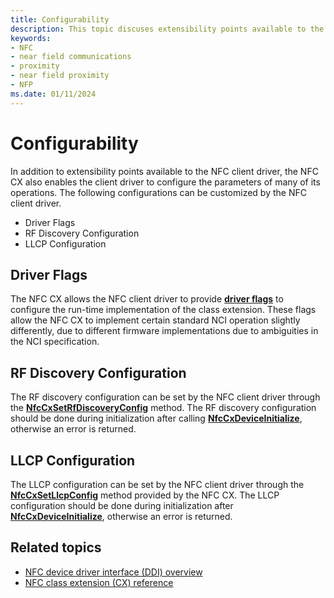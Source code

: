 ```yaml
---
title: Configurability
description: This topic discuses extensibility points available to the NFC client driver, enabling the client driver to configure the parameters of many of its operations.
keywords:
- NFC
- near field communications
- proximity
- near field proximity
- NFP
ms.date: 01/11/2024
---
```


# Configurability

In addition to extensibility points available to the NFC client driver, the NFC CX also enables the client driver to configure the parameters of many of its operations. The following configurations can be customized by the NFC client driver.

- Driver Flags
- RF Discovery Configuration
- LLCP Configuration

## Driver Flags

The NFC CX allows the NFC client driver to provide **[driver flags](/windows-hardware/drivers/ddi/nfccx/ne-nfccx-_nfc_cx_driver_flags)** to configure the run-time implementation of the class extension. These flags allow the NFC CX to implement certain standard NCI operation slightly differently, due to different firmware implementations due to ambiguities in the NCI specification.

## RF Discovery Configuration

The RF discovery configuration can be set by the NFC client driver through the **[NfcCxSetRfDiscoveryConfig](/windows-hardware/drivers/ddi/nfccx/nf-nfccx-nfccxsetrfdiscoveryconfig)** method. The RF discovery configuration should be done during initialization after calling **[NfcCxDeviceInitialize](/windows-hardware/drivers/ddi/nfccx/nf-nfccx-nfccxdeviceinitialize)**, otherwise an error is returned.

## LLCP Configuration

The LLCP configuration can be set by the NFC client driver through the **[NfcCxSetLlcpConfig](/windows-hardware/drivers/ddi/nfccx/nf-nfccx-nfccxsetllcpconfig)** method provided by the NFC CX. The LLCP configuration should be done during initialization after **[NfcCxDeviceInitialize](/windows-hardware/drivers/ddi/nfccx/nf-nfccx-nfccxdeviceinitialize)**, otherwise an error is returned.

## Related topics

- [NFC device driver interface (DDI) overview](/windows-hardware/drivers/ddi/index)
- [NFC class extension (CX) reference](/windows-hardware/drivers/ddi/index)
